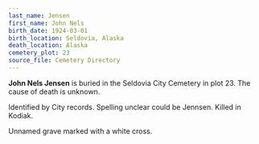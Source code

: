 ```yaml
---
last_name: Jensen
first_name: John Nels
birth_date: 1924-03-01
birth_location: Seldovia, Alaska
death_location: Alaska
cemetery_plot: 23
source_file: Cemetery Directory
---
```

**John Nels   Jensen** is buried in the Seldovia City Cemetery in plot 23.  The cause of death is unknown.

Identified by City records. Spelling unclear could be Jennsen. Killed in Kodiak.

Unnamed grave marked with a white cross.
